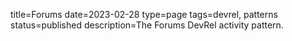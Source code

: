 title=Forums
date=2023-02-28
type=page
tags=devrel, patterns
status=published
description=The Forums DevRel activity pattern.
~~~~~~
